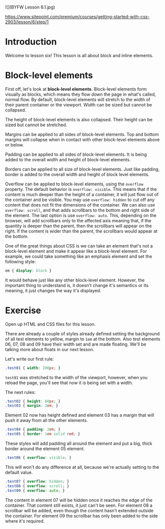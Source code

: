 ![](BYFW Lesson 6.1.jpg)

https://www.sitepoint.com/premium/courses/getting-started-with-css-2903/lesson/6/step/1

# Introduction

Welcome to lesson six! This lesson is all about block and inline elements.

# Block-level elements

First off, let's look at **block-level elements**. Block-level elements form visually as blocks, which means they flow down the page in what's called, normal flow. By default, block-level elements will stretch to the width of their parent container or the viewport. Width can be sized but cannot be collapsed.

The height of block-level elements is also collapsed. Their height can be sized but cannot be stretched.

Margins can be applied to all sides of block-level elements. Top and bottom margins will collapse when in contact with other block-level elements above or below.

Padding can be applied to all sides of block-level elements. It is being added to the overall width and height of block-level elements.

Borders can be applied to all size of block-level elements. Just like padding, border is added to the overall width and height of block level elements.

Overflow can be applied to block-level elements, using the `overflow` property. The default behavior is `overflow: visible`. This means that if the content is much deeper than the height of a container, it will just flow out of the container and be visible. You may use `overflow: hidden` to cut off any content that does not fit the dimensions of the container. We can also use `overflow: scroll`, and that adds scrollbars to the bottom and right side of the element. The last option is use `overflow: auto`. This, depending on the browser, will add scrollbars only to the affected axis meaning that, if the quantity is deeper than the parent, then the scrollbars will appear on the right. If the content is wider than the parent, the scrollbars would appear at the bottom.

One of the great things about CSS is we can take an element that's not a block-level element and make it appear like a block-level element. For example, we could take something like an emphasis element and set the following style:

```css
em { display: block }
```

It would behave just like any other block-level element. However, the important thing to understand is, it doesn't change it's semantics or its meaning, it just changes the way it's displayed.

# Exercise

Open up HTML and CSS files for this lesson.

There are already a couple of styles already defined setting the background of all test elements to yellow, margin to `1em` at the bottom. Also test elements 06, 07, 08 and 09 have their width set and are made floating. We'll be talking more about floats in our next lesson.

Let's write our first rule:

```css
.test01 { width: 200px; }
```

`test01` was stretched to the width of the viewport, however, when you reload the page, you'll see that now it is being set with a width.

The next rules:

```css
.test02 { height: 60px; }
.test03 { margin: 2em; }
```

Element 02 now has height defined and element 03 has a margin that will push it away from all the other elements.

```css
.test04 { padding: 2em; }
.test05 { border: 1em solid red; }
```

These styles will add padding all around the element and put a big, thick border around the element 05 element.

```css
.test06 { overflow: visible; }
```

This will won't do any difference at all, because we're actually setting to the default value.

```css
.test07 { overflow: hidden; }
.test08 { overflow: scroll; }
.test09 { overflow: auto; }
```

The content in element 07 will be hidden once it reaches the edge of the container. That content still exists, it just can't be seen. For element 08 a scrollbar will be added, even though the content hasn't extended outside the container. For element 09 the scrollbar has only been added to the side where it's required.
